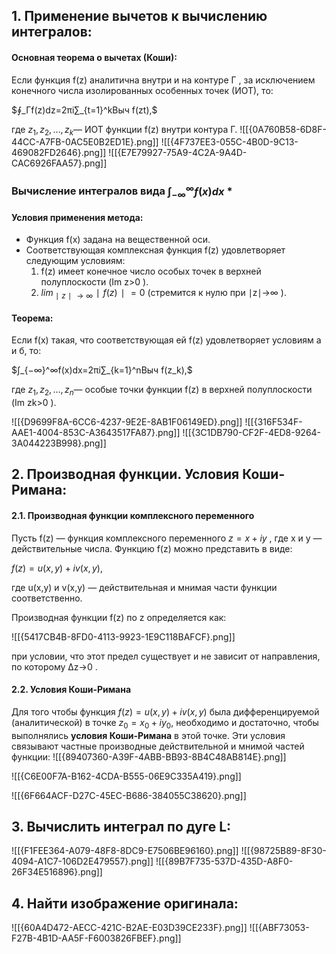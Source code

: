 ## **1. Применение вычетов к вычислению интегралов:**

#### **Основная теорема о вычетах (Коши):**

Если функция f(z) аналитична внутри и на контуре Γ , за исключением конечного числа изолированных особенных точек (ИОТ), то:

$∮_Γ​f(z)dz=2πi∑_{t=1}^k​Выч f(zt​),$

где $z_1​,z_2​,…,z_k$​ — ИОТ функции f(z) внутри контура Γ.
![[{0A760B58-6D8F-44CC-A7FB-0AC5E0B2ED1E}.png]]
![[{4F737EE3-055C-4B0D-9C13-469082FD2646}.png]]
![[{E7E79927-75A9-4C2A-9A4D-CAC6926FAA57}.png]]

### Вычисление интегралов вида $∫_{−∞}^∞​f(x)dx$ *

#### **Условия применения метода:**

- Функция f(x) задана на вещественной оси.
- Соответствующая комплексная функция f(z) удовлетворяет следующим условиям:
    1. f(z) имеет конечное число особых точек в верхней полуплоскости (Im z>0 ).
    2. $lim_{∣z∣→∞}​∣f(z)∣=0$ (стремится к нулю при ∣z∣→∞ ).
#### **Теорема:**

Если f(x) такая, что соответствующая ей f(z) удовлетворяет условиям а и б, то:

$∫_{−∞}^∞​f(x)dx=2πi∑_{k=1}^n​Выч f(z_k​),$

где $z_1​,z_2​,…,z_n$​ — особые точки функции f(z) в верхней полуплоскости (Im zk​>0 ).

![[{D9699F8A-6CC6-4237-9E2E-8AB1F06149ED}.png]]
![[{316F534F-AAE1-4004-853C-A3643517FA87}.png]]
![[{3C1DB790-CF2F-4ED8-9264-3A044223B998}.png]]

## **2. Производная функции. Условия Коши-Римана:**

#### **2.1. Производная функции комплексного переменного**

Пусть f(z) — функция комплексного переменного $z=x+iy$ , где x и y — действительные числа. Функцию f(z) можно представить в виде:

$f(z)=u(x,y)+iv(x,y)$,

где u(x,y) и v(x,y) — действительная и мнимая части функции соответственно.

Производная функции f(z) по z определяется как:

![[{5417CB4B-8FD0-4113-9923-1E9C118BAFCF}.png]]

при условии, что этот предел существует и не зависит от направления, по которому Δz→0 .

#### **2.2. Условия Коши-Римана**

Для того чтобы функция $f(z)=u(x,y)+iv(x,y)$ была дифференцируемой (аналитической) в точке $z_0​=x_0​+iy_0$​ , необходимо и достаточно, чтобы выполнялись **условия Коши-Римана** в этой точке. Эти условия связывают частные производные действительной и мнимой частей функции:
![[{89407360-A39F-4ABB-BB93-8B4C48AB814E}.png]]

![[{C6E00F7A-B162-4CDA-B555-06E9C335A419}.png]]

![[{6F664ACF-D27C-45EC-B686-384055C38620}.png]]

## **3. Вычислить интеграл по дуге L:**
![[{F1FEE364-A079-48F8-8DC9-E7506BE96160}.png]]
![[{98725B89-8F30-4094-A1C7-106D2E479557}.png]]
![[{89B7F735-537D-435D-A8F0-26F34E516896}.png]]

## **4. Найти изображение оригинала:**
![[{60A4D472-AECC-421C-B2AE-E03D39CE233F}.png]]
![[{ABF73053-F27B-4B1D-AA5F-F6003826FBEF}.png]]